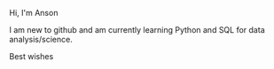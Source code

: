 Hi, I'm Anson

I am new to github and am currently learning Python and SQL for data analysis/science.

Best wishes
